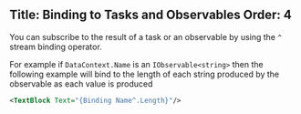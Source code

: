 Title: Binding to Tasks and Observables
Order: 4
---

You can subscribe to the result of a task or an observable by using the `^` stream binding operator.

For example if `DataContext.Name` is an `IObservable<string>` then the following example will bind
to the length of each string produced by the observable as each value is produced

```xml
<TextBlock Text="{Binding Name^.Length}"/>
```
